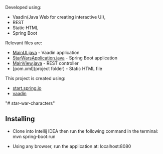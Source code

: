 Developed using:
* Vaadin(Java Web for creating interactive UI), 
* REST 
* Static HTML 
* Spring Boot

Relevant files are:
* [MainUI.java](src/main/java/com/starwars/characters/MainUI.java) - Vaadin application
* [StarWarsApplication.java](src/main/java/com/starwars/characters/StarWarsApplication.java) - Spring Boot application
* [MainView.java](src/main/java/com/starwars/characters.views/MainView.java) - REST controller
* [pom.xml](project folder) - Static HTML file

This project is created using: 
* [start.spring.io](http://start.spring.io) 
* [vaadin](https://vaadin.com/)

"# star-war-characters" 


Installing
-------
* Clone into Intellij IDEA then run the following command in the terminal:
mvn spring-boot:run

* Using any browser, run the application at:
localhost:8080
